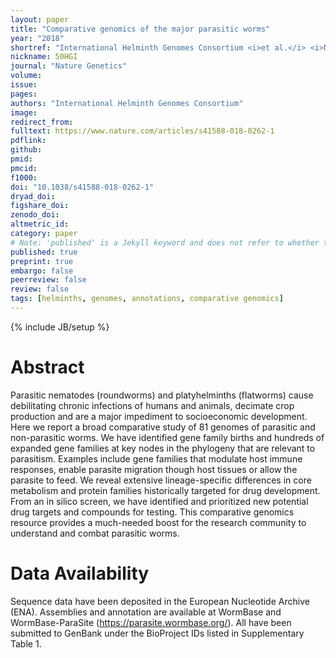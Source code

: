 ```yaml
---
layout: paper
title: "Comparative genomics of the major parasitic worms"
year: "2018"
shortref: "International Helminth Genomes Consortium <i>et al.</i> <i>Nature Genetics</i> 2018"
nickname: 50HGI
journal: "Nature Genetics"
volume: 
issue: 
pages: 
authors: "International Helminth Genomes Consortium"
image: 
redirect_from: 
fulltext: https://www.nature.com/articles/s41588-018-0262-1
pdflink: 
github: 
pmid: 
pmcid: 
f1000: 
doi: "10.1038/s41588-018-0262-1"
dryad_doi:
figshare_doi: 
zenodo_doi: 
altmetric_id: 
category: paper
# Note: 'published' is a Jekyll keyword and does not refer to whether the paper is published, but rather to whether this Markdown should be part of the rendered site.
published: true
preprint: true
embargo: false	
peerreview: false
review: false
tags: [helminths, genomes, annotations, comparative genomics]
---
```

{% include JB/setup %}

# Abstract 

Parasitic nematodes (roundworms) and platyhelminths (flatworms) cause debilitating chronic infections of humans and animals, decimate crop production and are a major impediment to socioeconomic development. Here we report a broad comparative study of 81 genomes of parasitic and non-parasitic worms. We have identified gene family births and hundreds of expanded gene families at key nodes in the phylogeny that are relevant to parasitism. Examples include gene families that modulate host immune responses, enable parasite migration though host tissues or allow the parasite to feed. We reveal extensive lineage-specific differences in core metabolism and protein families historically targeted for drug development. From an in silico screen, we have identified and prioritized new potential drug targets and compounds for testing. This comparative genomics resource provides a much-needed boost for the research community to understand and combat parasitic worms.


# Data Availability

Sequence data have been deposited in the European Nucleotide Archive (ENA). Assemblies and annotation are available at WormBase and WormBase-ParaSite (https://parasite.wormbase.org/). All have been submitted to GenBank under the BioProject IDs listed in Supplementary Table 1.



